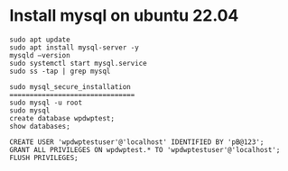 # Install mysql on ubuntu 22.04

	sudo apt update
	sudo apt install mysql-server -y 
	mysqld –version 
	sudo systemctl start mysql.service
	sudo ss -tap | grep mysql

	sudo mysql_secure_installation
	===============================
	sudo mysql -u root
	sudo mysql
	create database wpdwptest;
	show databases;

	CREATE USER 'wpdwptestuser'@'localhost' IDENTIFIED BY 'pB@123';
	GRANT ALL PRIVILEGES ON wpdwptest.* TO 'wpdwptestuser'@'localhost';
	FLUSH PRIVILEGES;